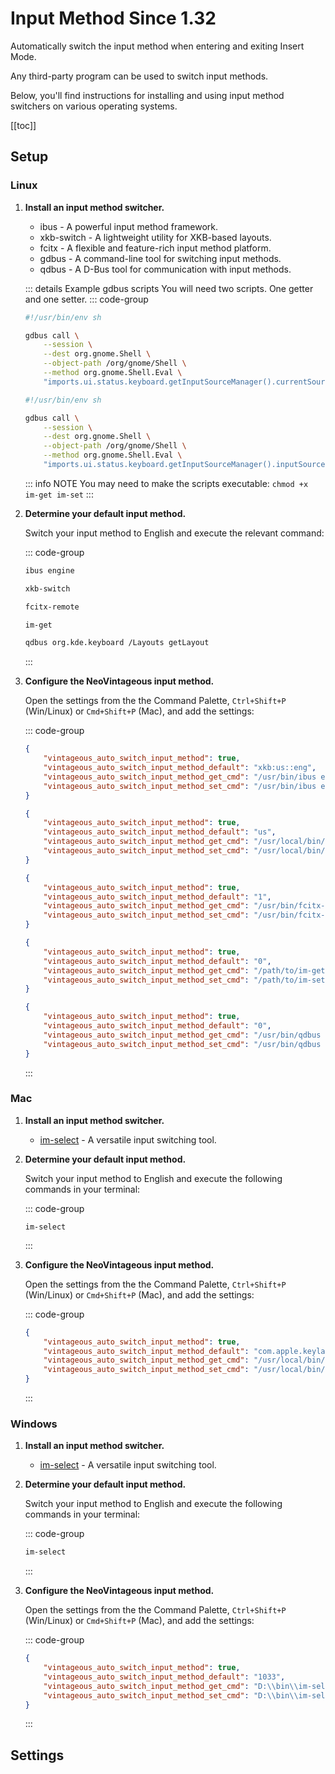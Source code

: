 # Input Method <Badge type="info">Since 1.32</Badge>

Automatically switch the input method when entering and exiting Insert Mode.

Any third-party program can be used to switch input methods.

Below, you'll find instructions for installing and using input method switchers on various operating systems.

[[toc]]

## Setup

### Linux

1. **Install an input method switcher.**

   - ibus - A powerful input method framework.
   - xkb-switch - A lightweight utility for XKB-based layouts.
   - fcitx - A flexible and feature-rich input method platform.
   - gdbus - A command-line tool for switching input methods.
   - qdbus - A D-Bus tool for communication with input methods.

   ::: details Example gdbus scripts
   You will need two scripts. One getter and one setter.
   ::: code-group
   ```sh [im-get]
   #!/usr/bin/env sh

   gdbus call \
       --session \
       --dest org.gnome.Shell \
       --object-path /org/gnome/Shell \
       --method org.gnome.Shell.Eval \
       "imports.ui.status.keyboard.getInputSourceManager().currentSource.index" | awk -F'[^0-9]*' '{print $2}'
   ```
   ```sh [im-set]
   #!/usr/bin/env sh

   gdbus call \
       --session \
       --dest org.gnome.Shell \
       --object-path /org/gnome/Shell \
       --method org.gnome.Shell.Eval \
       "imports.ui.status.keyboard.getInputSourceManager().inputSources[$1].activate()"
   ```
   ::: info NOTE
   You may need to make the scripts executable: `chmod +x im-get im-set`
   :::

1. **Determine your default input method.**

   Switch your input method to English and execute the relevant command:

   ::: code-group
   ```sh [ibus]
   ibus engine
   ```
   ```sh [xkb-switch]
   xkb-switch
   ```
   ```sh [fcitx]
   fcitx-remote
   ```
   ```sh [gdbus]
   im-get
   ```
   ```sh [qdbus]
   qdbus org.kde.keyboard /Layouts getLayout
   ```
   :::

1. **Configure the NeoVintageous input method.**

   Open the settings from the the Command Palette, `Ctrl+Shift+P` (Win/Linux) or `Cmd+Shift+P` (Mac), and add the settings:

   ::: code-group
   ```json [ibus]
   {
       "vintageous_auto_switch_input_method": true,
       "vintageous_auto_switch_input_method_default": "xkb:us::eng",
       "vintageous_auto_switch_input_method_get_cmd": "/usr/bin/ibus engine",
       "vintageous_auto_switch_input_method_set_cmd": "/usr/bin/ibus engine {im}"
   }
   ```
   ```json [xkb-switch]
   {
       "vintageous_auto_switch_input_method": true,
       "vintageous_auto_switch_input_method_default": "us",
       "vintageous_auto_switch_input_method_get_cmd": "/usr/local/bin/xkb-switch",
       "vintageous_auto_switch_input_method_set_cmd": "/usr/local/bin/xkb-switch -s {im}"
   }
   ```
   ```json [fcitx]
   {
       "vintageous_auto_switch_input_method": true,
       "vintageous_auto_switch_input_method_default": "1",
       "vintageous_auto_switch_input_method_get_cmd": "/usr/bin/fcitx-remote",
       "vintageous_auto_switch_input_method_set_cmd": "/usr/bin/fcitx-remote -t {im}"
   }
   ```
   ```json [gdbus]
   {
       "vintageous_auto_switch_input_method": true,
       "vintageous_auto_switch_input_method_default": "0",
       "vintageous_auto_switch_input_method_get_cmd": "/path/to/im-get",
       "vintageous_auto_switch_input_method_set_cmd": "/path/to/im-set {im}"
   }
   ```
   ```json [qdbujsons (kde)]
   {
       "vintageous_auto_switch_input_method": true,
       "vintageous_auto_switch_input_method_default": "0",
       "vintageous_auto_switch_input_method_get_cmd": "/usr/bin/qdbus org.kde.keyboard /Layouts getLayout",
       "vintageous_auto_switch_input_method_set_cmd": "/usr/bin/qdbus org.kde.keyboard /Layouts setLayout {im}"
   }
   ```
   :::

### Mac

1. **Install an input method switcher.**

   - [im-select](https://github.com/daipeihust/im-select) - A versatile input switching tool.

1. **Determine your default input method.**

   Switch your input method to English and execute the following commands in your terminal:

   ::: code-group
    ``` [im-select]
    im-select
    ```
   :::

1. **Configure the NeoVintageous input method.**

   Open the settings from the the Command Palette, `Ctrl+Shift+P` (Win/Linux) or `Cmd+Shift+P` (Mac), and add the settings:

   ::: code-group
   ```json [im-select]
   {
       "vintageous_auto_switch_input_method": true,
       "vintageous_auto_switch_input_method_default": "com.apple.keylayout.US",
       "vintageous_auto_switch_input_method_get_cmd": "/usr/local/bin/im-select",
       "vintageous_auto_switch_input_method_set_cmd": "/usr/local/bin/im-select {im}"
   }
   ```
   :::

### Windows

1. **Install an input method switcher.**

   - [im-select](https://github.com/daipeihust/im-select) - A versatile input switching tool.

1. **Determine your default input method.**

   Switch your input method to English and execute the following commands in your terminal:

   ::: code-group
    ```sh [im-select]
    im-select
    ```
   :::
1. **Configure the NeoVintageous input method.**

   Open the settings from the the Command Palette, `Ctrl+Shift+P` (Win/Linux) or `Cmd+Shift+P` (Mac), and add the settings:

   ::: code-group
   ```json [im-select]
   {
       "vintageous_auto_switch_input_method": true,
       "vintageous_auto_switch_input_method_default": "1033",
       "vintageous_auto_switch_input_method_get_cmd": "D:\\bin\\im-select.exe",
       "vintageous_auto_switch_input_method_set_cmd": "D:\\bin\\im-select.exe {im}"
   }
   ```
   :::

## Settings

<!--@include:@/reusables/settings/input-method.md-->
